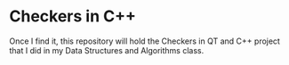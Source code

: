 # Checkers in C++

Once I find it, this repository will hold the Checkers in QT and C++ project that I did in my Data Structures and Algorithms class.
